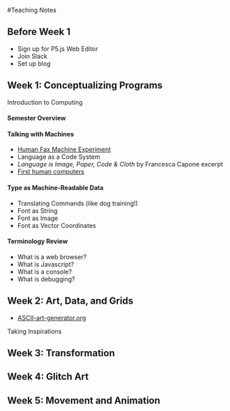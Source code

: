 #Teaching Notes
## Before Week 1
- Sign up for P5.js Web Editor
- Join Slack
- Set up blog

## Week 1: Conceptualizing Programs
Introduction to Computing

#### Semester Overview

#### Talking with Machines
- [Human Fax Machine Experiment](http://lucasihlein.net/The-Human-Fax-Machine-Experiment)
-  Language as a Code System
-  _Language is Image, Paper, Code & Cloth_ by Francesca Capone excerpt
-  [First human computers](https://www.smithsonianmag.com/science-nature/history-human-computers-180972202/)

#### Type as Machine-Readable Data
- Translating Commands (like dog training!)
- Font as String
- Font as Image
- Font as Vector Coordinates

#### Terminology Review
- What is a web browser?
- What is Javascript?
- What is a console?
- What is debugging?

## Week 2: Art, Data, and Grids
- [ASCII-art-generator.org](https://www.ascii-art-generator.org/)

Taking Inspirations

## Week 3: Transformation

## Week 4: Glitch Art

## Week 5: Movement and Animation

####